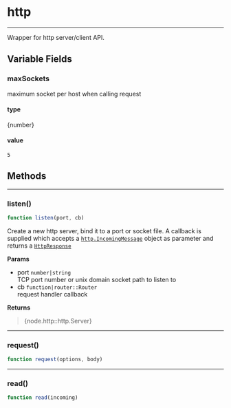 <!-- @rev dc9b17f7130179949beed544c0479e0c a1202b -->
# http

----


 Wrapper for http server/client API.



## Variable Fields

### maxSockets

 maximum socket per host when calling request

#### type
{number}
 

#### value
`5`



## Methods

------------------------------------------------------------------------
### listen()

```js
function listen(port, cb) 
```


 Create a new http server, bind it to a port or socket file. A callback is supplied which accepts a
 [`http.IncomingMessage`](https://nodejs.org/api/http.html#http_http_incomingmessage) object as
 parameter and returns a [`HttpResponse`](http_response.html#HttpResponse)


**Params**

  - port `number|string`
    <br>TCP port number or unix domain socket path to listen to
  - cb `function|router::Router`
    <br>request handler callback

**Returns**

> {node.http::http.Server}
 

------------------------------------------------------------------------
### request()

```js
function request(options, body) 
```




------------------------------------------------------------------------
### read()

```js
function read(incoming) 
```



